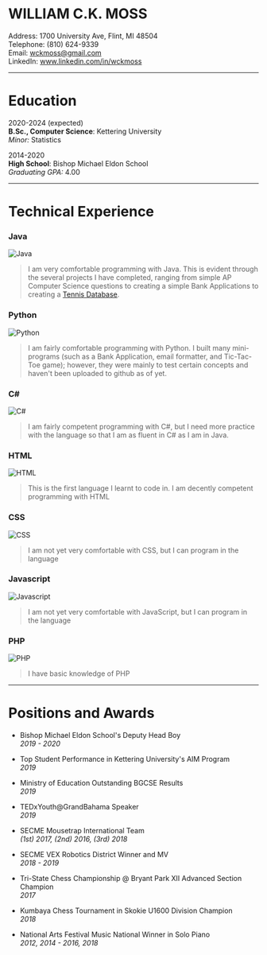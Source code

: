 # WILLIAM C.K. MOSS 

Address: 1700 University Ave, Flint, MI 48504    
Telephone: (810) 624-9339  
Email: wckmoss@gmail.com  
LinkedIn: www.linkedin.com/in/wckmoss  

---------------------------
# Education

2020-2024 (expected)  
**B.Sc., Computer Science**: Kettering University  
*Minor:* Statistics  

2014-2020  
**High School**: Bishop Michael Eldon School   
*Graduating GPA:* 4.00   

---------------------------
# Technical Experience  

### Java  
![Java](https://progress-bar.dev/80/?width=400)  
> I am very comfortable programming with Java. This is evident through the several projects I have completed, ranging from simple AP Computer Science questions to creating a simple Bank Applications to creating a [Tennis Database].   

### Python  
![Python](https://progress-bar.dev/70/?width=400)  
> I am fairly comfortable programming with Python. I built many mini-programs (such as a Bank Application, email formatter, and Tic-Tac-Toe game); however, they were mainly to test certain concepts and haven't been uploaded to github as of yet.  

### C\#  
![C#](https://progress-bar.dev/70/?width=400)   
> I am fairly competent programming with C#, but I need more practice with the language so that I am as fluent in C# as I am in Java.  

### HTML  
![HTML](https://progress-bar.dev/70/?width=400)  
> This is the first language I learnt to code in. I am decently competent programming with HTML    

### CSS  
![CSS](https://progress-bar.dev/50/?width=400)  
> I am not yet very comfortable with CSS, but I can program in the language  

### Javascript  
![Javascript](https://progress-bar.dev/50/?width=400)  
> I am not yet very comfortable with JavaScript, but I can program in the language   

### PHP  
![PHP](https://progress-bar.dev/20/?width=400)  
> I have basic knowledge of PHP    

[Tennis Database]: (https://github.com/qwet11/Tennis-Database)  

---------------------------
# Positions and Awards 

* Bishop Michael Eldon School's Deputy Head Boy  
*2019 - 2020*  

* Top Student Performance in Kettering University's AIM Program  
*2019*  

* Ministry of Education Outstanding BGCSE Results  
*2019*  

* TEDxYouth@GrandBahama Speaker  
*2019*   

* SECME Mousetrap International Team  
*(1st) 2017, (2nd) 2016, (3rd) 2018*  

* SECME VEX Robotics District Winner and MV  
*2018 - 2019* 

* Tri-State Chess Championship @ Bryant Park XII Advanced Section Champion  
*2017*  

* Kumbaya Chess Tournament in Skokie U1600 Division Champion  
*2018*  

* National Arts Festival Music National Winner in Solo Piano  
*2012, 2014 - 2016, 2018*  
